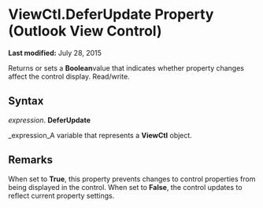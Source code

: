 
# ViewCtl.DeferUpdate Property (Outlook View Control)

 **Last modified:** July 28, 2015

Returns or sets a  **Boolean**value that indicates whether property changes affect the control display. Read/write.

## Syntax

 _expression_. **DeferUpdate**

 _expression_A variable that represents a  **ViewCtl** object.


## Remarks

When set to  **True**, this property prevents changes to control properties from being displayed in the control. When set to  **False**, the control updates to reflect current property settings.


